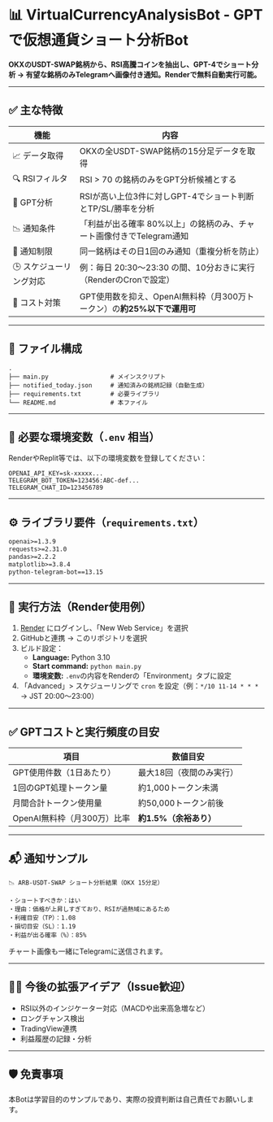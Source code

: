 
# 📊 VirtualCurrencyAnalysisBot - GPTで仮想通貨ショート分析Bot

**OKXのUSDT-SWAP銘柄から、RSI高騰コインを抽出し、GPT-4でショート分析 → 有望な銘柄のみTelegramへ画像付き通知。Renderで無料自動実行可能。**

---

## ✅ 主な特徴

| 機能                    | 内容                                                                 |
|------------------------|----------------------------------------------------------------------|
| 📈 データ取得           | OKXの全USDT-SWAP銘柄の15分足データを取得                              |
| 🔍 RSIフィルタ           | RSI > 70 の銘柄のみをGPT分析候補とする                                 |
| 🧠 GPT分析              | RSIが高い上位3件に対しGPT-4でショート判断とTP/SL/勝率を分析             |
| 📉 通知条件             | 「利益が出る確率 80%以上」の銘柄のみ、チャート画像付きでTelegram通知     |
| 🔁 通知制限             | 同一銘柄はその日1回のみ通知（重複分析を防止）                            |
| 🕒 スケジューリング対応  | 例：毎日 20:30～23:30 の間、10分おきに実行（RenderのCronで設定）         |
| 💸 コスト対策           | GPT使用数を抑え、OpenAI無料枠（月300万トークン）の**約25%以下で運用可**     |

---

## 📁 ファイル構成

```
.
├── main.py                 # メインスクリプト
├── notified_today.json     # 通知済みの銘柄記録（自動生成）
├── requirements.txt        # 必要ライブラリ
└── README.md               # 本ファイル
```

---

## 🔐 必要な環境変数（`.env` 相当）

RenderやReplit等では、以下の環境変数を登録してください：

```
OPENAI_API_KEY=sk-xxxxx...
TELEGRAM_BOT_TOKEN=123456:ABC-def...
TELEGRAM_CHAT_ID=123456789
```

---

## ⚙️ ライブラリ要件（`requirements.txt`）

```txt
openai>=1.3.9
requests>=2.31.0
pandas>=2.2.2
matplotlib>=3.8.4
python-telegram-bot==13.15
```

---

## 🚀 実行方法（Render使用例）

1. [Render](https://render.com/) にログインし、「New Web Service」を選択  
2. GitHubと連携 → このリポジトリを選択  
3. ビルド設定：
   - **Language:** Python 3.10
   - **Start command:** `python main.py`
   - **環境変数:** `.env`の内容をRenderの「Environment」タブに設定  
4. 「Advanced」> スケジューリングで `cron` を設定（例：`*/10 11-14 * * *` → JST 20:00〜23:00）

---

## ✅ GPTコストと実行頻度の目安

| 項目                        | 数値目安                        |
|---------------------------|-------------------------------|
| GPT使用件数（1日あたり）     | 最大18回（夜間のみ実行）         |
| 1回のGPT処理トークン量       | 約1,000トークン未満               |
| 月間合計トークン使用量       | 約50,000トークン前後              |
| OpenAI無料枠（月300万）比率 | **約1.5%（余裕あり）**           |

---

## 📬 通知サンプル

```
📉 ARB-USDT-SWAP ショート分析結果（OKX 15分足）

・ショートすべきか：はい  
・理由：価格が上昇しすぎており、RSIが過熱域にあるため  
・利確目安（TP）：1.08  
・損切目安（SL）：1.19  
・利益が出る確率（%）：85%
```

チャート画像も一緒にTelegramに送信されます。

---

## 👨‍🔧 今後の拡張アイデア（Issue歓迎）

- RSI以外のインジケーター対応（MACDや出来高急増など）
- ロングチャンス検出
- TradingView連携
- 利益履歴の記録・分析

---

## 🛡️ 免責事項

本Botは学習目的のサンプルであり、実際の投資判断は自己責任でお願いします。
